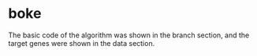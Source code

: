 # boke
The basic code of the algorithm was shown in the branch section, and the target genes were shown in the data section.
